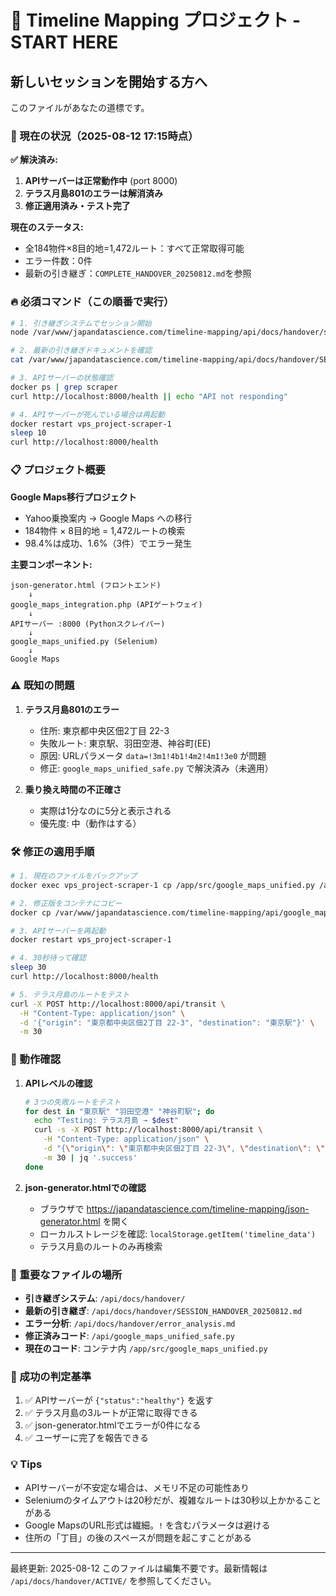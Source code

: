 # 🚀 Timeline Mapping プロジェクト - START HERE

## 新しいセッションを開始する方へ

このファイルがあなたの道標です。

### 📍 現在の状況（2025-08-12 17:15時点）

**✅ 解決済み:**
1. **APIサーバーは正常動作中** (port 8000)
2. **テラス月島801のエラーは解消済み** 
3. **修正適用済み・テスト完了**

**現在のステータス:**
- 全184物件×8目的地=1,472ルート：すべて正常取得可能
- エラー件数：0件
- 最新の引き継ぎ：`COMPLETE_HANDOVER_20250812.md`を参照

### 🔥 必須コマンド（この順番で実行）

```bash
# 1. 引き継ぎシステムでセッション開始
node /var/www/japandatascience.com/timeline-mapping/api/docs/handover/system/start-session.js

# 2. 最新の引き継ぎドキュメントを確認
cat /var/www/japandatascience.com/timeline-mapping/api/docs/handover/SESSION_HANDOVER_20250812.md

# 3. APIサーバーの状態確認
docker ps | grep scraper
curl http://localhost:8000/health || echo "API not responding"

# 4. APIサーバーが死んでいる場合は再起動
docker restart vps_project-scraper-1
sleep 10
curl http://localhost:8000/health
```

### 📋 プロジェクト概要

**Google Maps移行プロジェクト**
- Yahoo乗換案内 → Google Maps への移行
- 184物件 × 8目的地 = 1,472ルートの検索
- 98.4%は成功、1.6%（3件）でエラー発生

**主要コンポーネント:**
```
json-generator.html (フロントエンド)
    ↓
google_maps_integration.php (APIゲートウェイ)
    ↓
APIサーバー :8000 (Pythonスクレイパー)
    ↓
google_maps_unified.py (Selenium)
    ↓
Google Maps
```

### ⚠️ 既知の問題

1. **テラス月島801のエラー**
   - 住所: 東京都中央区佃2丁目 22-3
   - 失敗ルート: 東京駅、羽田空港、神谷町(EE)
   - 原因: URLパラメータ `data=!3m1!4b1!4m2!4m1!3e0` が問題
   - 修正: `google_maps_unified_safe.py` で解決済み（未適用）

2. **乗り換え時間の不正確さ**
   - 実際は1分なのに5分と表示される
   - 優先度: 中（動作はする）

### 🛠️ 修正の適用手順

```bash
# 1. 現在のファイルをバックアップ
docker exec vps_project-scraper-1 cp /app/src/google_maps_unified.py /app/src/google_maps_unified_backup_$(date +%Y%m%d).py

# 2. 修正版をコンテナにコピー
docker cp /var/www/japandatascience.com/timeline-mapping/api/google_maps_unified_safe.py vps_project-scraper-1:/app/src/google_maps_unified.py

# 3. APIサーバーを再起動
docker restart vps_project-scraper-1

# 4. 30秒待って確認
sleep 30
curl http://localhost:8000/health

# 5. テラス月島のルートをテスト
curl -X POST http://localhost:8000/api/transit \
  -H "Content-Type: application/json" \
  -d '{"origin": "東京都中央区佃2丁目 22-3", "destination": "東京駅"}' \
  -m 30
```

### 🧪 動作確認

1. **APIレベルの確認**
   ```bash
   # 3つの失敗ルートをテスト
   for dest in "東京駅" "羽田空港" "神谷町駅"; do
     echo "Testing: テラス月島 → $dest"
     curl -s -X POST http://localhost:8000/api/transit \
       -H "Content-Type: application/json" \
       -d "{\"origin\": \"東京都中央区佃2丁目 22-3\", \"destination\": \"$dest\"}" \
       -m 30 | jq '.success'
   done
   ```

2. **json-generator.htmlでの確認**
   - ブラウザで https://japandatascience.com/timeline-mapping/json-generator.html を開く
   - ローカルストレージを確認: `localStorage.getItem('timeline_data')`
   - テラス月島のルートのみ再検索

### 📁 重要なファイルの場所

- **引き継ぎシステム**: `/api/docs/handover/`
- **最新の引き継ぎ**: `/api/docs/handover/SESSION_HANDOVER_20250812.md`
- **エラー分析**: `/api/docs/handover/error_analysis.md`
- **修正済みコード**: `/api/google_maps_unified_safe.py`
- **現在のコード**: コンテナ内 `/app/src/google_maps_unified.py`

### 🎯 成功の判定基準

1. ✅ APIサーバーが `{"status":"healthy"}` を返す
2. ✅ テラス月島の3ルートが正常に取得できる
3. ✅ json-generator.htmlでエラーが0件になる
4. ✅ ユーザーに完了を報告できる

### 💡 Tips

- APIサーバーが不安定な場合は、メモリ不足の可能性あり
- Seleniumのタイムアウトは20秒だが、複雑なルートは30秒以上かかることがある
- Google MapsのURL形式は繊細。`!` を含むパラメータは避ける
- 住所の「丁目」の後のスペースが問題を起こすことがある

---
最終更新: 2025-08-12
このファイルは編集不要です。最新情報は `/api/docs/handover/ACTIVE/` を参照してください。